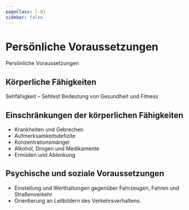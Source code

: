 ```yaml
---
pageClass: l-01
sidebar: false
---
```


# Persönliche Voraussetzungen

<auswahl>

<item itemSize="i-l" class="l1 slabT">	

   <div class="l1w">
      	<span class="l1a">Persönliche</span>
      	<span class="l1b">Voraussetzungen</span>
   </div>

</item>

<item itemSize="i-m">

## Körperliche Fähigkeiten

Sehfähigkeit – Sehtest
Bedeutung von Gesundheit und Fitness

</item>

<item itemSize="i-xl">

## Einschränkungen der körperlichen Fähigkeiten

- Krankheiten und Gebrechen
- Aufmerksamkeitsdefizite
- Konzentrationsmängel
- Alkohol, Drogen und Medikamente
- Ermüden und Ablenkung

</item>

<item itemSize="i-l">

## Psychische und soziale Voraussetzungen

- Einstellung und Werthaltungen gegenüber Fahrzeugen, Fahren und Straßenverkehr
- Orientierung an Leitbildern des Verkehrsverhaltens.

</item>

</auswahl>